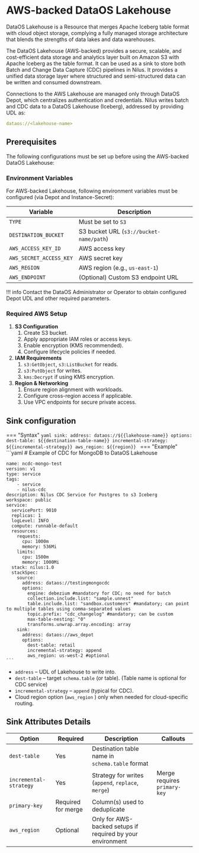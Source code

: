# AWS-backed DataOS Lakehouse

DataOS Lakehouse is a  Resource that merges Apache Iceberg table format with cloud object storage, complying a fully managed storage architecture that blends the strengths of data lakes and data warehouses.

The DataOS Lakehouse (AWS-backed) provides a secure, scalable, and cost-efficient data storage and analytics layer built on Amazon S3 with Apache Iceberg as the table format. It can be used as a sink to store both Batch and Change Data Capture (CDC) pipelines in Nilus. It provides a unified data storage layer where structured and semi-structured data can be written and consumed downstream.

Connections to the AWS Lakehouse are managed only through DataOS Depot, which centralizes authentication and credentials. Nilus writes batch and CDC data to a DataOS Lakehouse (Iceberg), addressed by providing UDL as:

```yaml
dataos://<lakehouse-name>
```

## Prerequisites 

The following configurations must be set up before using the AWS-backed DataOS Lakehouse:

### **Environment Variables**

For AWS-backed Lakehouse, following environment variables must be configured (via Depot and Instance-Secret):

| Variable                | Description                             |
| ----------------------- | --------------------------------------- |
| `TYPE`                  | Must be set to `S3`                     |
| `DESTINATION_BUCKET`    | S3 bucket URL (`s3://bucket-name/path`) |
| `AWS_ACCESS_KEY_ID`     | AWS access key                          |
| `AWS_SECRET_ACCESS_KEY` | AWS secret key                          |
| `AWS_REGION`            | AWS region (e.g., `us-east-1`)          |
| `AWS_ENDPOINT`          | (Optional) Custom S3 endpoint URL       |

!!! info
    Contact the DataOS Administrator or Operator to obtain configured Depot UDL and other required parameters.


### **Required AWS Setup**

1. **S3 Configuration**
     1. Create S3 bucket.
     2. Apply appropriate IAM roles or access keys.
     3. Enable encryption (KMS recommended).
     4. Configure lifecycle policies if needed.
2. **IAM Requirements**
     1. `s3:GetObject`, `s3:ListBucket` for reads.
     2. `s3:PutObject` for writes.
     3. `kms:Decrypt` if using KMS encryption.
3. **Region & Networking**
     1. Ensure region alignment with workloads.
     2. Configure cross-region access if applicable.
     3. Use VPC endpoints for secure private access.

## Sink configuration

=== "Syntax"
    ```yaml
    sink:
      address: dataos://${{lakehouse-name}}
      options:
        dest-table: ${{destination-table-name}}
        incremental-strategy: ${{incremental-strategy}}
        aws_region: ${{region}}
    ```
=== "Example"
    ```yaml
    # Example of CDC for MongoDB to DataOS Lakehouse
    
    name: ncdc-mongo-test
    version: v1
    type: service
    tags:
        - service
        - nilus-cdc
    description: Nilus CDC Service for Postgres to s3 Iceberg
    workspace: public
    service:
      servicePort: 9010
      replicas: 1
      logLevel: INFO
      compute: runnable-default
      resources:
        requests:
          cpu: 1000m
          memory: 536Mi
        limits:
          cpu: 1500m
          memory: 1000Mi
      stack: nilus:1.0
      stackSpec:
        source:
          address: dataos://testingmongocdc
          options:
            engine: debezium #mandatory for CDC; no need for batch
            collection.include.list: "sample.unnest"
            table.include.list: "sandbox.customers" #mandatory; can point to multiple tables using comma-separated values
            topic.prefix: "cdc_changelog" #mandatory; can be custom
            max-table-nesting: "0"
            transforms.unwrap.array.encoding: array
        sink:
          address: dataos://aws_depot
          options:
            dest-table: retail
            incremental-strategy: append
            aws_region: us-west-2 #optional        
    ```

* `address` – UDL of Lakehouse to write into.
* `dest-table` – target `schema.table` (or table). (Table name is optional for CDC service)
* `incremental-strategy` – `append` (typical for CDC).
* Cloud region option (`aws_region` ) only when needed for cloud-specific routing.

## Sink Attributes Details

| Option                 | Required           | Description                                                | Callouts                     |
| ---------------------- | ------------------ | ---------------------------------------------------------- | ---------------------------- |
| `dest-table`           | Yes                | Destination table name in `schema.table` format            |                              |
| `incremental-strategy` | Yes                | Strategy for writes (`append`, `replace`, `merge`)         | Merge requires `primary-key` |
| `primary-key`          | Required for merge | Column(s) used to deduplicate                              |                              |
| `aws_region`           | Optional           | Only for AWS-backed setups if required by your environment |                              |



